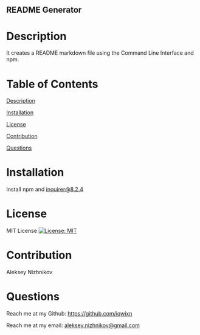 
## README Generator

# Description
It creates a README markdown file using the Command Line Interface and npm.

# Table of Contents

[Description](#description)

[Installation](#installation)

[License](#license) 

[Contribution](#contribution)

[Questions](#questions)


# Installation
Install npm and inquirer@8.2.4 

# License
MIT License [![License: MIT](https://img.shields.io/badge/License-MIT-yellow.svg)](https://opensource.org/licenses/MIT) 

# Contribution
Aleksey Nizhnikov 

# Questions
Reach me at my Github: https://github.com/iqwixn

Reach me at my email: aleksey.nizhnikov@gmail.com

